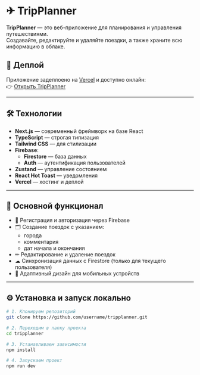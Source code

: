 # ✈ TripPlanner

**TripPlanner** — это веб-приложение для планирования и управления путешествиями.  
Создавайте, редактируйте и удаляйте поездки, а также храните всю информацию в облаке.

## 🚀 Деплой
Приложение задеплоено на [Vercel](https://vercel.com/) и доступно онлайн:  
👉 [Открыть TripPlanner]([https://твой-деплой.vercel.app](https://travel-planer-fsje.vercel.app/))

---

## 🛠 Технологии

- **Next.js** — современный фреймворк на базе React
- **TypeScript** — строгая типизация
- **Tailwind CSS** — для стилизации
- **Firebase**:
  - **Firestore** — база данных
  - **Auth** — аутентификация пользователей
- **Zustand** — управление состоянием
- **React Hot Toast** — уведомления
- **Vercel** — хостинг и деплой

---

## 📌 Основной функционал

- 🔑 Регистрация и авторизация через Firebase
- 🗂 Создание поездок с указанием:
  - города
  - комментария
  - дат начала и окончания
- ✏ Редактирование и удаление поездок
- ☁ Синхронизация данных с Firestore (только для текущего пользователя)
- 📱 Адаптивный дизайн для мобильных устройств


---


## ⚙ Установка и запуск локально

```bash
# 1. Клонируем репозиторий
git clone https://github.com/username/tripplanner.git

# 2. Переходим в папку проекта
cd tripplanner

# 3. Устанавливаем зависимости
npm install

# 4. Запускаем проект
npm run dev
